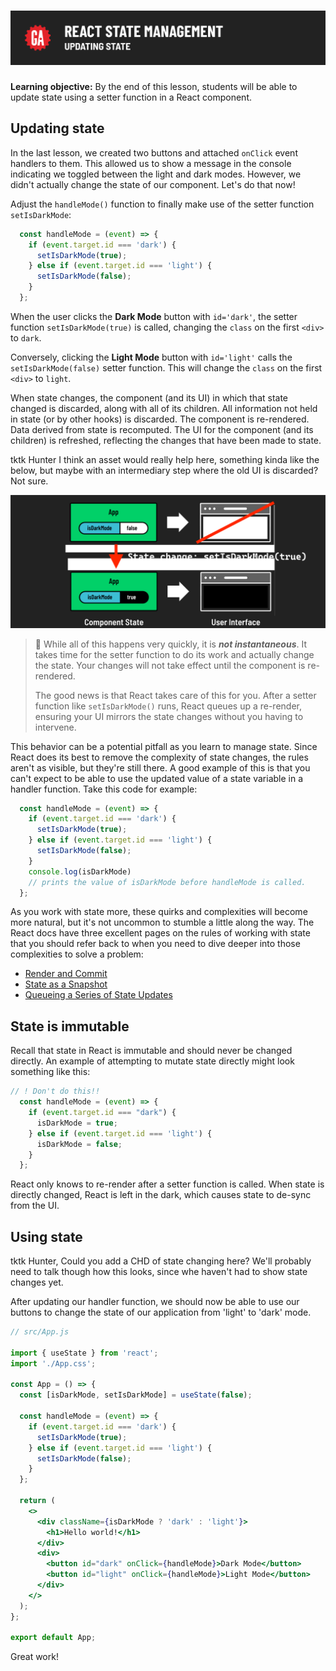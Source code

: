 # ![React State Management - Updating State](./assets/hero.png)

**Learning objective:** By the end of this lesson, students will be able to update state using a setter function in a React component.

## Updating state

In the last lesson, we created two buttons and attached `onClick` event handlers to them. This allowed us to show a message in the console indicating we toggled between the light and dark modes. However, we didn't actually change the state of our component. Let's do that now!

Adjust the `handleMode()` function to finally make use of the setter function `setIsDarkMode`:

```jsx
  const handleMode = (event) => {
    if (event.target.id === 'dark') {
      setIsDarkMode(true);
    } else if (event.target.id === 'light') {
      setIsDarkMode(false);
    }
  };
```

When the user clicks the **Dark Mode** button with `id='dark'`, the setter function `setIsDarkMode(true)` is called, changing the `class` on the first `<div>` to `dark`.

Conversely, clicking the **Light Mode** button with `id='light'` calls the `setIsDarkMode(false)` setter function. This will change the `class` on the first `<div>` to `light`.

When state changes, the component (and its UI) in which that state changed is discarded, along with all of its children. All information not held in state (or by other hooks) is discarded. The component is re-rendered. Data derived from state is recomputed. The UI for the component (and its children) is refreshed, reflecting the changes that have been made to state.

tktk Hunter I think an asset would really help here, something kinda like the below, but maybe with an intermediary step where the old UI is discarded? Not sure.

![tktk state changing](./assets/state-change-tktk.png)

> 🧠 While all of this happens very quickly, it is ***not instantaneous***. It takes time for the setter function to do its work and actually change the state. Your changes will not take effect until the component is re-rendered.
>
> The good news is that React takes care of this for you. After a setter function like `setIsDarkMode()` runs, React queues up a re-render, ensuring your UI mirrors the state changes without you having to intervene.

This behavior can be a potential pitfall as you learn to manage state. Since React does its best to remove the complexity of state changes, the rules aren't as visible, but they're still there. A good example of this is that you can't expect to be able to use the updated value of a state variable in a handler function. Take this code for example:

```jsx
  const handleMode = (event) => {
    if (event.target.id === 'dark') {
      setIsDarkMode(true);
    } else if (event.target.id === 'light') {
      setIsDarkMode(false);
    }
    console.log(isDarkMode) 
    // prints the value of isDarkMode before handleMode is called.
  };
```

As you work with state more, these quirks and complexities will become more natural, but it's not uncommon to stumble a little along the way. The React docs have three excellent pages on the rules of working with state that you should refer back to when you need to dive deeper into those complexities to solve a problem:

- [Render and Commit](https://react.dev/learn/render-and-commit)
- [State as a Snapshot](https://react.dev/learn/state-as-a-snapshot)
- [Queueing a Series of State Updates](https://react.dev/learn/queueing-a-series-of-state-updates)

## State is immutable

Recall that state in React is immutable and should never be changed directly. An example of attempting to mutate state directly might look something like this:

```jsx
// ! Don't do this!!
  const handleMode = (event) => {
    if (event.target.id === "dark") {
      isDarkMode = true;
    } else if (event.target.id === 'light') {
      isDarkMode = false;
    }
  };
```

React only knows to re-render after a setter function is called. When state is directly changed, React is left in the dark, which causes state to de-sync from the UI.

## Using state

tktk Hunter, Could you add a CHD of state changing here? We'll probably need to talk though how this looks, since whe haven't had to show state changes yet.

After updating our handler function, we should now be able to use our buttons to change the state of our application from 'light' to 'dark' mode.

```jsx
// src/App.js

import { useState } from 'react';
import './App.css';

const App = () => {
  const [isDarkMode, setIsDarkMode] = useState(false);

  const handleMode = (event) => {
    if (event.target.id === 'dark') {
      setIsDarkMode(true);
    } else if (event.target.id === 'light') {
      setIsDarkMode(false);
    }
  };

  return (
    <>
      <div className={isDarkMode ? 'dark' : 'light'}>
        <h1>Hello world!</h1>
      </div>
      <div>
        <button id="dark" onClick={handleMode}>Dark Mode</button>
        <button id="light" onClick={handleMode}>Light Mode</button>
      </div>
    </>
  );
};

export default App;
```

Great work!
